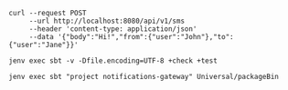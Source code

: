 

```commandline
curl --request POST 
     --url http://localhost:8080/api/v1/sms
     --header 'content-type: application/json'
     --data '{"body":"Hi!","from":{"user":"John"},"to":{"user":"Jane"}}' 
```

```commandline
jenv exec sbt -v -Dfile.encoding=UTF-8 +check +test
```

```commandline
jenv exec sbt "project notifications-gateway" Universal/packageBin
```
